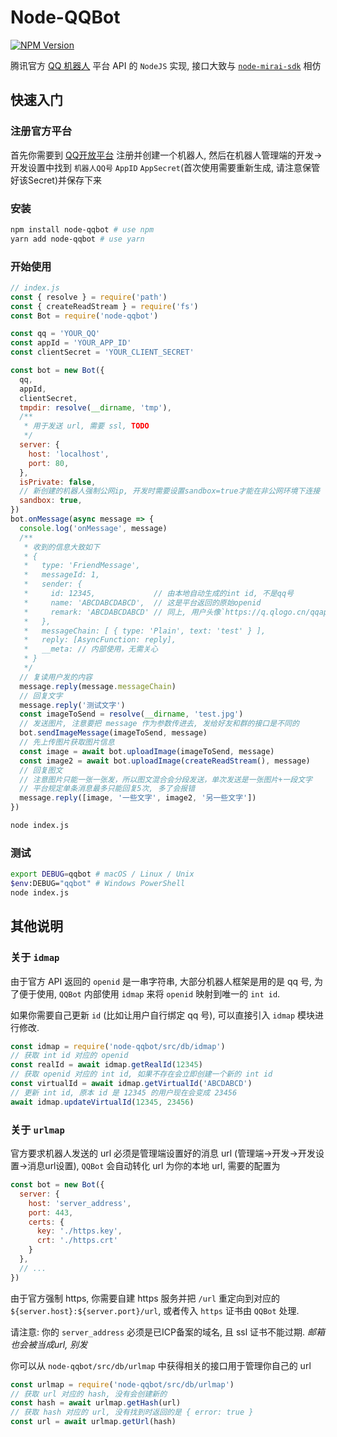 # Node-QQBot

[![NPM Version](https://img.shields.io/npm/v/node-qqbot)](https://www.npmjs.com/package/node-qqbot)

腾讯官方 [QQ 机器人](https://bot.q.qq.com/wiki/#) 平台 API 的 `NodeJS` 实现, 接口大致与 [`node-mirai-sdk`](https://github.com/RedBeanN/node-mirai) 相仿

## 快速入门

### 注册官方平台

首先你需要到 [QQ开放平台](https://q.qq.com/) 注册并创建一个机器人, 然后在机器人管理端的开发→开发设置中找到 `机器人QQ号` `AppID` `AppSecret`(首次使用需要重新生成, 请注意保管好该Secret)并保存下来

### 安装

```sh
npm install node-qqbot # use npm
yarn add node-qqbot # use yarn

```

### 开始使用

```js
// index.js
const { resolve } = require('path')
const { createReadStream } = require('fs')
const Bot = require('node-qqbot')

const qq = 'YOUR_QQ'
const appId = 'YOUR_APP_ID'
const clientSecret = 'YOUR_CLIENT_SECRET'

const bot = new Bot({
  qq,
  appId,
  clientSecret,
  tmpdir: resolve(__dirname, 'tmp'),
  /**
   * 用于发送 url, 需要 ssl, TODO
   */
  server: {
    host: 'localhost',
    port: 80,
  },
  isPrivate: false,
  // 新创建的机器人强制公网ip, 开发时需要设置sandbox=true才能在非公网环境下连接
  sandbox: true,
})
bot.onMessage(async message => {
  console.log('onMessage', message)
  /**
   * 收到的信息大致如下
   * {
   *   type: 'FriendMessage',
   *   messageId: 1,
   *   sender: {
   *     id: 12345,             // 由本地自动生成的int id, 不是qq号
   *     name: 'ABCDABCDABCD',  // 这是平台返回的原始openid
   *     remark: 'ABCDABCDABCD' // 同上, 用户头像`https://q.qlogo.cn/qqapp/${appId}/${realId}/640`
   *   },
   *   messageChain: [ { type: 'Plain', text: 'test' } ],
   *   reply: [AsyncFunction: reply],
   *   __meta: // 内部使用，无需关心
   * }
   */
  // 复读用户发的内容
  message.reply(message.messageChain)
  // 回复文字
  message.reply('测试文字')
  const imageToSend = resolve(__dirname, 'test.jpg')
  // 发送图片, 注意要把 message 作为参数传进去, 发给好友和群的接口是不同的
  bot.sendImageMessage(imageToSend, message)
  // 先上传图片获取图片信息
  const image = await bot.uploadImage(imageToSend, message)
  const image2 = await bot.uploadImage(createReadStream(), message)
  // 回复图文
  // 注意图片只能一张一张发，所以图文混合会分段发送，单次发送是一张图片+一段文字
  // 平台规定单条消息最多只能回复5次, 多了会报错
  message.reply([image, '一些文字', image2, '另一些文字'])
})
```

```sh
node index.js
```

### 测试

```sh
export DEBUG=qqbot # macOS / Linux / Unix
$env:DEBUG="qqbot" # Windows PowerShell
node index.js
```

## 其他说明

### 关于 `idmap`

由于官方 API 返回的 `openid` 是一串字符串, 大部分机器人框架是用的是 qq 号, 为了便于使用, `QQBot` 内部使用 `idmap` 来将 `openid` 映射到唯一的 `int id`.

如果你需要自己更新 `id` (比如让用户自行绑定 qq 号), 可以直接引入 `idmap` 模块进行修改.

```js
const idmap = require('node-qqbot/src/db/idmap')
// 获取 int id 对应的 openid
const realId = await idmap.getRealId(12345)
// 获取 openid 对应的 int id, 如果不存在会立即创建一个新的 int id
const virtualId = await idmap.getVirtualId('ABCDABCD')
// 更新 int id, 原本 id 是 12345 的用户现在会变成 23456
await idmap.updateVirtualId(12345, 23456)
```

### 关于 `urlmap`

官方要求机器人发送的 url 必须是管理端设置好的消息 url (管理端→开发→开发设置→消息url设置), `QQBot` 会自动转化 url 为你的本地 url, 需要的配置为

```js
const bot = new Bot({
  server: {
    host: 'server_address',
    port: 443,
    certs: {
      key: './https.key',
      crt: './https.crt'
    }
  },
  // ...
})
```

由于官方强制 https, 你需要自建 https 服务并把 `/url` 重定向到对应的 `${server.host}:${server.port}/url`, 或者传入 `https` 证书由 `QQBot` 处理.

请注意: 你的 `server_address` 必须是已ICP备案的域名, 且 ssl 证书不能过期.
*邮箱也会被当成url, 别发*

你可以从 `node-qqbot/src/db/urlmap` 中获得相关的接口用于管理你自己的 url

```js
const urlmap = require('node-qqbot/src/db/urlmap')
// 获取 url 对应的 hash, 没有会创建新的
const hash = await urlmap.getHash(url)
// 获取 hash 对应的 url, 没有找到时返回的是 { error: true }
const url = await urlmap.getUrl(hash)
```
